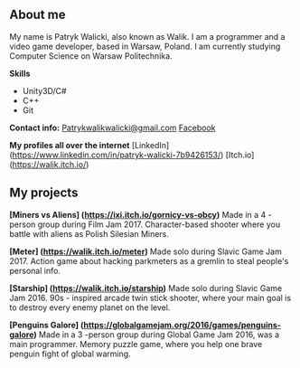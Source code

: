 ## About me
My name is Patryk Walicki, also known as Walik.
I am a programmer and a video game developer, based in Warsaw, Poland.
I am currently studying Computer Science on Warsaw Politechnika.

**Skills**
- Unity3D/C#
- C++
- Git

**Contact info:**
[Patrykwalikwalicki@gmail.com](patrykwalikwalicki@gmail.com)
[Facebook](https://www.facebook.com/patryk.walicki.9)

**My profiles all over the internet**
[LinkedIn] (https://www.linkedin.com/in/patryk-walicki-7b9426153/)
[Itch.io] (https://walik.itch.io/)


## My projects
**[Miners vs Aliens] (https://ixi.itch.io/gornicy-vs-obcy)**
Made in a 4 -person group during Film Jam 2017. Character-based shooter where you battle with aliens
as Polish Silesian Miners.

**[Meter] (https://walik.itch.io/meter)**
Made solo during Slavic Game Jam 2017. Action game about hacking parkmeters as a gremlin
to steal people's personal info.

**[Starship] (https://walik.itch.io/starship)**
Made solo during Slavic Game Jam 2016. 90s - inspired arcade twin stick shooter, 
where your main goal is to destroy every enemy planet on the level.

**[Penguins Galore] (https://globalgamejam.org/2016/games/penguins-galore)**
Made in a 3 -person group during Global Game Jam 2016, was a main programmer. Memory puzzle game, 
where you help one brave penguin fight of global warming.
